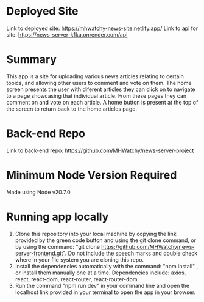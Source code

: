 # Deployed Site 

Link to deployed site: https://mhwatchy-news-site.netlify.app/  Link to api for site: https://news-server-k1ka.onrender.com/api

# Summary 

This app is a site for uploading various news articles relating to certain topics, and allowing other users to comment and vote on them. The home screen presents the user with diferent articles they can click on to navigate to a page showcasing that individual article. From these pages they can comment on and vote on each article. A home button is present at the top of the screen to return back to the home articles page. 

# Back-end Repo 

Link to back-end repo: https://github.com/MHWatchy/news-server-project 

# Minimum Node Version Required

Made using Node v20.7.0

# Running app locally 

1) Clone this repository into your local machine by copying the link provided by the green code button and using the git clone command, or by using the command: "git clone https://github.com/MHWatchy/news-server-frontend.git". Do not include the speech marks and double check where in your file system you are cloning this repo. 
2) Install the dependencies automatically with the command: "npm install" , or install them manually one at a time. Dependencies include: axios, react, react-dom, react-router, react-router-dom. 
3) Run the command "npm run dev" in your command line and open the localhost link provided in your terminal to open the app in your browser. 